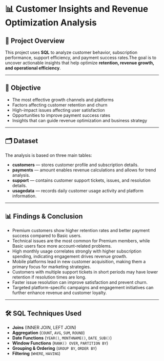# 📊 Customer Insights and Revenue Optimization Analysis

## 📌 Project Overview
This project uses **SQL** to analyze customer behavior, subscription performance, support efficiency, and payment success rates.The goal is to uncover actionable insights that help optimize **retention, revenue growth, and operational efficiency**.

---

## 🎯 Objective

- The most effective growth channels and platforms
- Factors affecting customer retention and churn
- High-impact issues affecting user satisfaction
- Opportunities to improve payment success rates
- Insights that can guide revenue optimization and business strategy

---

## 🗂 Dataset
The analysis is based on three main tables:

- **customers** — stores customer profile and subscription details.
- **payments** —  amount enables revenue calculations and allows for trend analysis.
- **support** — contains customer support tickets, issues, and resolution details.
- **usagedata** — records daily customer usage activity and platform information.

---

## 📊 Findings & Conclusion

- Premium customers show higher retention rates and better payment success compared to Basic users.
- Technical issues are the most common for Premium members, while Basic users face more account-related problems.
- High monthly usage correlates strongly with higher subscription spending, indicating engagement drives revenue growth.
- Mobile platforms lead in new customer acquisition, making them a primary focus for marketing strategies.
- Customers with multiple support tickets in short periods may have lower retention if resolution times are long.
- Faster issue resolution can improve satisfaction and prevent churn.
- Targeted platform-specific campaigns and engagement initiatives can further enhance revenue and customer loyalty.

---

## 🛠 SQL Techniques Used
- **Joins** (INNER JOIN, LEFT JOIN)  
- **Aggregation** (`COUNT`, `AVG`, `SUM`, `ROUND`)  
- **Date Functions** (`YEAR()`, `MONTHNAME()`, `DATE_SUB()`)  
- **Window Functions** (`RANK() OVER`, `PARTITION BY`)  
- **Grouping & Ordering** (`GROUP BY`, `ORDER BY`)  
- **Filtering** (`WHERE`, `HAVING`)  

